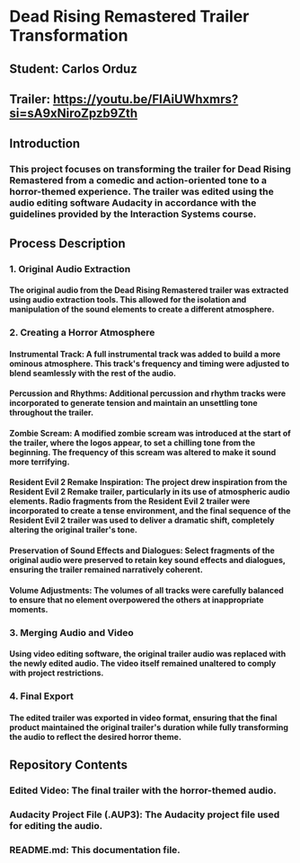# Dead Rising Remastered Trailer Transformation
## Student: Carlos Orduz
## Trailer: https://youtu.be/FIAiUWhxmrs?si=sA9xNiroZpzb9Zth
## Introduction
### This project focuses on transforming the trailer for Dead Rising Remastered from a comedic and action-oriented tone to a horror-themed experience. The trailer was edited using the audio editing software Audacity in accordance with the guidelines provided by the Interaction Systems course.

## Process Description
### 1. Original Audio Extraction
#### The original audio from the Dead Rising Remastered trailer was extracted using audio extraction tools. This allowed for the isolation and manipulation of the sound elements to create a different atmosphere.

### 2. Creating a Horror Atmosphere
#### Instrumental Track: A full instrumental track was added to build a more ominous atmosphere. This track's frequency and timing were adjusted to blend seamlessly with the rest of the audio.
#### Percussion and Rhythms: Additional percussion and rhythm tracks were incorporated to generate tension and maintain an unsettling tone throughout the trailer.
#### Zombie Scream: A modified zombie scream was introduced at the start of the trailer, where the logos appear, to set a chilling tone from the beginning. The frequency of this scream was altered to make it sound more terrifying.
#### Resident Evil 2 Remake Inspiration: The project drew inspiration from the Resident Evil 2 Remake trailer, particularly in its use of atmospheric audio elements. Radio fragments from the Resident Evil 2 trailer were incorporated to create a tense environment, and the final sequence of the Resident Evil 2 trailer was used to deliver a dramatic shift, completely altering the original trailer's tone.
#### Preservation of Sound Effects and Dialogues: Select fragments of the original audio were preserved to retain key sound effects and dialogues, ensuring the trailer remained narratively coherent.
#### Volume Adjustments: The volumes of all tracks were carefully balanced to ensure that no element overpowered the others at inappropriate moments.
### 3. Merging Audio and Video
#### Using video editing software, the original trailer audio was replaced with the newly edited audio. The video itself remained unaltered to comply with project restrictions.

### 4. Final Export
#### The edited trailer was exported in video format, ensuring that the final product maintained the original trailer's duration while fully transforming the audio to reflect the desired horror theme.

## Repository Contents
### Edited Video: The final trailer with the horror-themed audio.
### Audacity Project File (.AUP3): The Audacity project file used for editing the audio.
### README.md: This documentation file.
